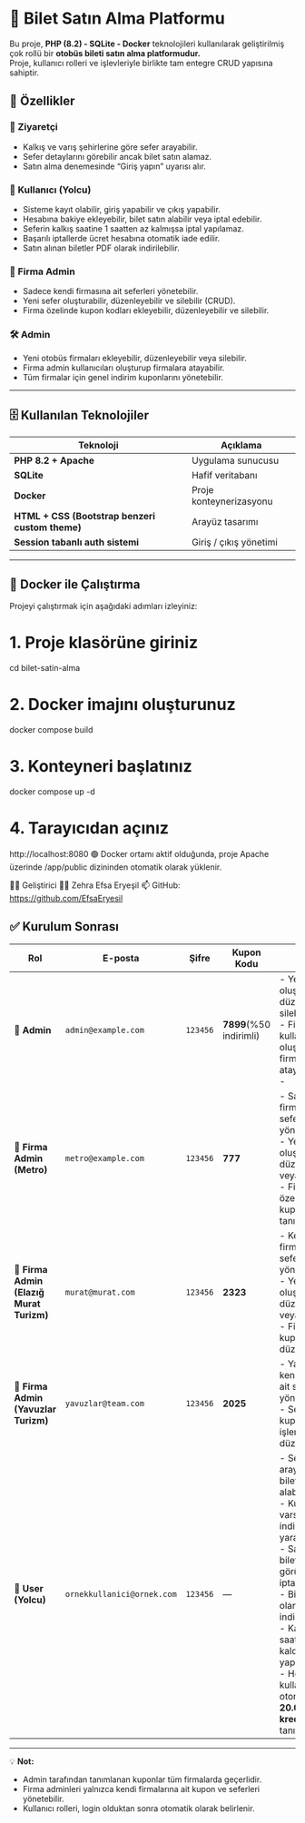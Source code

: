 
# 🚌 Bilet Satın Alma Platformu

Bu proje, **PHP (8.2) - SQLite - Docker** teknolojileri kullanılarak geliştirilmiş çok rollü bir **otobüs bileti satın alma platformudur.**  
Proje, kullanıcı rolleri ve işlevleriyle birlikte tam entegre CRUD yapısına sahiptir.

## 🚀 Özellikler

### 👤 Ziyaretçi
- Kalkış ve varış şehirlerine göre sefer arayabilir.
- Sefer detaylarını görebilir ancak bilet satın alamaz.
- Satın alma denemesinde “Giriş yapın” uyarısı alır.

### 🧳 Kullanıcı (Yolcu)
- Sisteme kayıt olabilir, giriş yapabilir ve çıkış yapabilir.
- Hesabına bakiye ekleyebilir, bilet satın alabilir veya iptal edebilir.
- Seferin kalkış saatine 1 saatten az kalmışsa iptal yapılamaz.
- Başarılı iptallerde ücret hesabına otomatik iade edilir.
- Satın alınan biletler PDF olarak indirilebilir.

### 🏢 Firma Admin
- Sadece kendi firmasına ait seferleri yönetebilir.
- Yeni sefer oluşturabilir, düzenleyebilir ve silebilir (CRUD).
- Firma özelinde kupon kodları ekleyebilir, düzenleyebilir ve silebilir.

### 🛠️ Admin
- Yeni otobüs firmaları ekleyebilir, düzenleyebilir veya silebilir.
- Firma admin kullanıcıları oluşturup firmalara atayabilir.
- Tüm firmalar için genel indirim kuponlarını yönetebilir.

---

## 🗄️ Kullanılan Teknolojiler

| Teknoloji | Açıklama |
|------------|----------|
| **PHP 8.2 + Apache** | Uygulama sunucusu |
| **SQLite** | Hafif veritabanı |
| **Docker** | Proje konteynerizasyonu |
| **HTML + CSS (Bootstrap benzeri custom theme)** | Arayüz tasarımı |
| **Session tabanlı auth sistemi** | Giriş / çıkış yönetimi |

---

## 🐳 Docker ile Çalıştırma

Projeyi çalıştırmak için aşağıdaki adımları izleyiniz:

# 1. Proje klasörüne giriniz
cd bilet-satin-alma

# 2. Docker imajını oluşturunuz
docker compose build

# 3. Konteyneri başlatınız
docker compose up -d

# 4. Tarayıcıdan açınız
http://localhost:8080
🟢 Docker ortamı aktif olduğunda, proje Apache üzerinde /app/public dizininden otomatik olarak yüklenir.


🧑‍💻 Geliştirici
👩‍💻  Zehra Efsa Eryeşil
📫 GitHub: https://github.com/EfsaEryesil


## ✅ Kurulum Sonrası

| Rol | E-posta | Şifre | Kupon Kodu | Yetkiler |
|------|----------|--------|--------------|-----------|
| 👑 **Admin** | `admin@example.com` | `123456` | **7899**(%50 indirimli) | - Yeni firmalar oluşturabilir, düzenleyebilir, silebilir. <br> - Firma admin kullanıcılarını oluşturabilir ve firmalara atayabilir. <br> -  |
| 🏢 **Firma Admin (Metro)** | `metro@example.com` | `123456` | **777** | - Sadece kendi firmasına ait seferleri yönetebilir. <br> - Yeni sefer oluşturabilir, düzenleyebilir veya silebilir. <br> - Firma özelinde indirim kuponları tanımlayabilir. |
| 🏢 **Firma Admin (Elazığ Murat Turizm)** | `murat@murat.com` | `123456` | **2323** | - Kendi firmasına ait seferleri yönetebilir. <br> - Yeni sefer oluşturabilir, düzenleyebilir veya silebilir. <br> - Firma kuponlarını düzenleyebilir. |
| 🏢 **Firma Admin (Yavuzlar Turizm)** | `yavuzlar@team.com` | `123456` | **2025** | - Yalnızca kendi firmasına ait seferleri yönetebilir. <br> - Sefer ve kupon işlemlerini düzenleyebilir. |
| 👤 **User (Yolcu)** | `ornekkullanici@ornek.com` | `123456` | — | - Seferleri arayabilir ve bilet satın alabilir. <br> - Kupon kodu varsa indirimden yararlanabilir. <br> - Satın aldığı biletleri görüntüleyebilir, iptal edebilir. <br> - Biletini **PDF** olarak indirebilir. <br> - Kalkışa 1 saatten az kaldıysa iptal yapılamaz. <br> - Her kullanıcıya otomatik olarak **20.000₺ sanal kredi** tanımlanmıştır. |

---

💡 **Not:**  
- Admin tarafından tanımlanan kuponlar tüm firmalarda geçerlidir.  
- Firma adminleri yalnızca kendi firmalarına ait kupon ve seferleri yönetebilir.  
- Kullanıcı rolleri, login olduktan sonra otomatik olarak belirlenir.  




 










